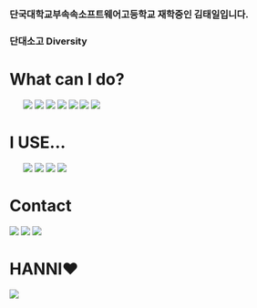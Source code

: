 ### 단국대학교부속속소프트웨어고등학교 재학중인 김태일입니다.
### 단대소고 Diversity


<h1>What can I do?</h1>
<ul>
  <img src="https://img.shields.io/badge/NEXT.JS-000000?style=round-square&logo=next.js&logoColor=#000000">
  <img src="https://img.shields.io/badge/C++-00599C?style=round-square&logo=cplusplus&logoColor=#00599C">
  <img src="https://img.shields.io/badge/React-white?style=round-square&logo=React&logoColor=#61DAFB">
  <img src="https://img.shields.io/badge/Django-092E20?style=round-square&logo=django&logoColor=#61DAFB">
  <img src="https://img.shields.io/badge/Python-111111?style=round-square&logo=python&logoColor=#61DAFB">
  <img src="https://img.shields.io/badge/HTML-white?style=round-square&logo=html5&logoColor=#61DAFB">
  <img src="https://img.shields.io/badge/CSS-1572B6?style=round-square&logo=css3&logoColor=#61DAFB">
</ul>

<h1> I USE...</h1>
<ul>
  <img src="https://img.shields.io/badge/Pycharm-000000?style=round-square&logo=pycharm&logoColor=#000000">
  <img src="https://img.shields.io/badge/VSCode-007ACC?style=round-square&logo=visualstudiocode&logoColor=#007ACC">
  <img src="https://img.shields.io/badge/MySQL-00B2FF?style=round-square&logo=mysql&logoColor=#61DAFB">
  <img src="https://img.shields.io/badge/MAC-111111?style=round-square&logo=macos&logoColor=#61DAFB">
</ul>

<h1>Contact</h1>

<a href="https://www.instagram.com/gerrard_taeil._/" target="_blank"><img src="https://img.shields.io/badge/instagram-E4405F?style=flat-square&logo=Instagram&logoColor=white"/></a>
<img src="https://img.shields.io/badge/GLAYTIGER-0000FF?style=flat-square&logo=discord&logoColor=black">
<a href="https://www.youtube.com/channel/UCTikHent_bukHu2muDOQRrw/" target="_blank"><img src="https://img.shields.io/badge/YouTube-FF0000?style=flat-square&logo=YouTube&logoColor=white"/></a>

<h1>HANNI❤️</h1>
<img src="https://i.namu.wiki/i/DuYedhEttOopbQDB-3p6lMmrqd9O-7PlDFmd_0M5nsZtHFk7nfkvsMyXrXRugaiV4cAHtpuDdsngoRQD0UtASg.gif"/>

<br />
